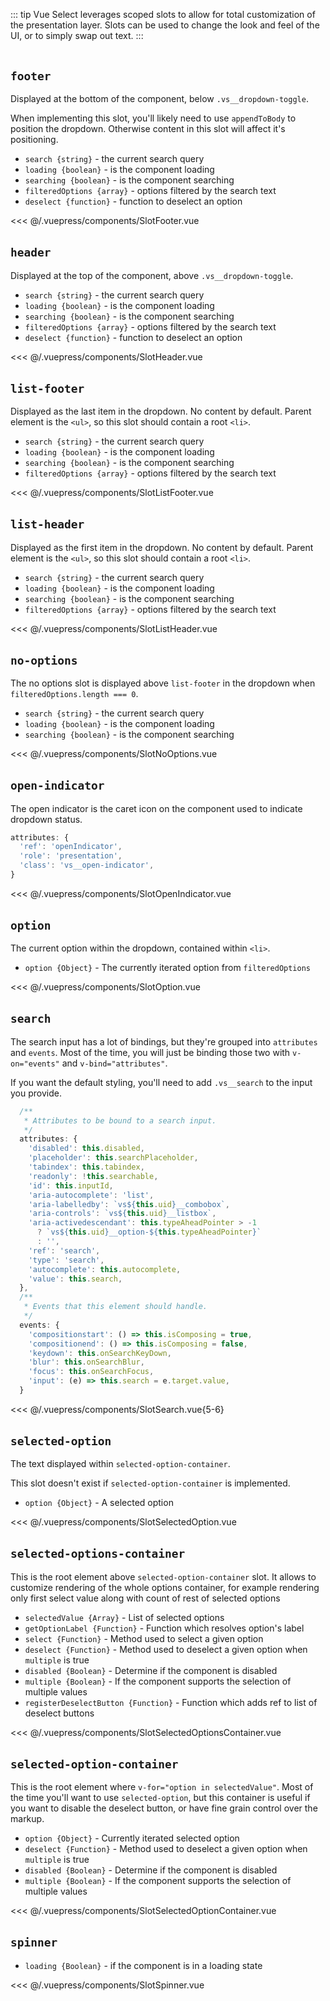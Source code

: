 ::: tip
Vue Select leverages scoped slots to allow for total customization of the presentation layer.
Slots can be used to change the look and feel of the UI, or to simply swap out text.
:::

<style>
  .slot-docs h2 {
    border-top: 1px solid #f0f0f0;
    border-bottom: none;
    margin-top: 2rem;
    padding-top: 2rem;
  }
  .slot-docs h2:first-child {
    border-top: none;
    margin-top: 0;
  }
</style>

<div class="slot-docs">

## `footer` <Badge text="3.8.0+" />

Displayed at the bottom of the component, below `.vs__dropdown-toggle`.

When implementing this slot, you'll likely need to use `appendToBody` to position the dropdown.
Otherwise content in this slot will affect it's positioning.

- `search {string}` - the current search query
- `loading {boolean}` - is the component loading
- `searching {boolean}` - is the component searching
- `filteredOptions {array}` - options filtered by the search text
- `deselect {function}` - function to deselect an option

<SlotFooter />
<<< @/.vuepress/components/SlotFooter.vue

## `header` <Badge text="3.8.0+" />

Displayed at the top of the component, above `.vs__dropdown-toggle`.

- `search {string}` - the current search query
- `loading {boolean}` - is the component loading
- `searching {boolean}` - is the component searching
- `filteredOptions {array}` - options filtered by the search text
- `deselect {function}` - function to deselect an option

<SlotHeader />
<<< @/.vuepress/components/SlotHeader.vue

## `list-footer` <Badge text="3.8.0+" />

Displayed as the last item in the dropdown. No content by default. Parent element is the `<ul>`,
so this slot should contain a root `<li>`.

- `search {string}` - the current search query
- `loading {boolean}` - is the component loading
- `searching {boolean}` - is the component searching
- `filteredOptions {array}` - options filtered by the search text

<SlotListFooter />
<<< @/.vuepress/components/SlotListFooter.vue

## `list-header` <Badge text="3.8.0+" />

Displayed as the first item in the dropdown. No content by default. Parent element is the `<ul>`,
so this slot should contain a root `<li>`.

- `search {string}` - the current search query
- `loading {boolean}` - is the component loading
- `searching {boolean}` - is the component searching
- `filteredOptions {array}` - options filtered by the search text

<SlotListHeader />
<<< @/.vuepress/components/SlotListHeader.vue

## `no-options`

The no options slot is displayed above `list-footer` in the dropdown when
`filteredOptions.length === 0`.

- `search {string}` - the current search query
- `loading {boolean}` - is the component loading
- `searching {boolean}` - is the component searching

<SlotNoOptions />
<<< @/.vuepress/components/SlotNoOptions.vue

## `open-indicator`

The open indicator is the caret icon on the component used to indicate dropdown status.

```js
attributes: {
  'ref': 'openIndicator',
  'role': 'presentation',
  'class': 'vs__open-indicator',
}
```

<SlotOpenIndicator />
<<< @/.vuepress/components/SlotOpenIndicator.vue

## `option`

The current option within the dropdown, contained within `<li>`.

- `option {Object}` - The currently iterated option from `filteredOptions`

<SlotOption />
<<< @/.vuepress/components/SlotOption.vue

## `search`

The search input has a lot of bindings, but they're grouped into `attributes` and `events`. Most
of the time, you will just be binding those two with `v-on="events"` and `v-bind="attributes"`.

If you want the default styling, you'll need to add `.vs__search` to the input you provide.

```js
  /**
   * Attributes to be bound to a search input.
   */
  attributes: {
    'disabled': this.disabled,
    'placeholder': this.searchPlaceholder,
    'tabindex': this.tabindex,
    'readonly': !this.searchable,
    'id': this.inputId,
    'aria-autocomplete': 'list',
    'aria-labelledby': `vs${this.uid}__combobox`,
    'aria-controls': `vs${this.uid}__listbox`,
    'aria-activedescendant': this.typeAheadPointer > -1
      ? `vs${this.uid}__option-${this.typeAheadPointer}`
      : '',
    'ref': 'search',
    'type': 'search',
    'autocomplete': this.autocomplete,
    'value': this.search,
  },
  /**
   * Events that this element should handle.
   */
  events: {
    'compositionstart': () => this.isComposing = true,
    'compositionend': () => this.isComposing = false,
    'keydown': this.onSearchKeyDown,
    'blur': this.onSearchBlur,
    'focus': this.onSearchFocus,
    'input': (e) => this.search = e.target.value,
  }
```

<SlotSearch />
<<< @/.vuepress/components/SlotSearch.vue{5-6}

## `selected-option`

The text displayed within `selected-option-container`.

This slot doesn't exist if `selected-option-container` is implemented.

- `option {Object}` - A selected option

<SlotSelectedOption />
<<< @/.vuepress/components/SlotSelectedOption.vue

## `selected-options-container`

This is the root element above `selected-option-container` slot. It allows to customize rendering of the whole options container,
for example rendering only first select value along with count of rest of selected options

- `selectedValue {Array}` - List of selected options
- `getOptionLabel {Function}` - Function which resolves option's label
- `select {Function}` - Method used to select a given option
- `deselect {Function}` - Method used to deselect a given option when `multiple` is true
- `disabled {Boolean}` - Determine if the component is disabled
- `multiple {Boolean}` - If the component supports the selection of multiple values
- `registerDeselectButton {Function}` - Function which adds ref to list of deselect buttons

<SlotSelectedOptionContainer />
<<< @/.vuepress/components/SlotSelectedOptionsContainer.vue


## `selected-option-container`

This is the root element where `v-for="option in selectedValue"`. Most of the time you'll want to
use `selected-option`, but this container is useful if you want to disable the deselect button,
or have fine grain control over the markup.

- `option {Object}` - Currently iterated selected option
- `deselect {Function}` - Method used to deselect a given option when `multiple` is true
- `disabled {Boolean}` - Determine if the component is disabled
- `multiple {Boolean}` - If the component supports the selection of multiple values

<SlotSelectedOptionContainer />
<<< @/.vuepress/components/SlotSelectedOptionContainer.vue

## `spinner`

- `loading {Boolean}` - if the component is in a loading state

<SlotSpinner />
<<< @/.vuepress/components/SlotSpinner.vue

</div>
